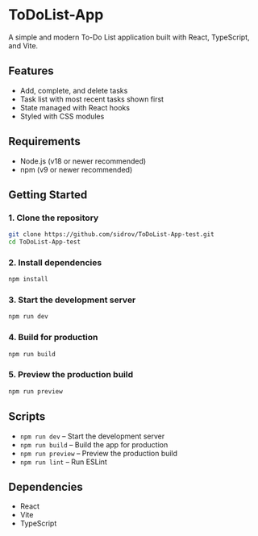 # ToDoList-App

A simple and modern To-Do List application built with React, TypeScript, and Vite.

## Features

- Add, complete, and delete tasks
- Task list with most recent tasks shown first
- State managed with React hooks
- Styled with CSS modules

## Requirements

- Node.js (v18 or newer recommended)
- npm (v9 or newer recommended)

## Getting Started

### 1. Clone the repository

```bash
git clone https://github.com/sidrov/ToDoList-App-test.git
cd ToDoList-App-test
```

### 2. Install dependencies

```bash
npm install
```

### 3. Start the development server

```bash
npm run dev
```

### 4. Build for production

```bash
npm run build
```

### 5. Preview the production build

```bash
npm run preview
```

## Scripts

- `npm run dev` – Start the development server
- `npm run build` – Build the app for production
- `npm run preview` – Preview the production build
- `npm run lint` – Run ESLint

## Dependencies

- React
- Vite
- TypeScript
